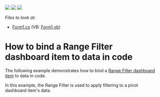 <!-- default badges list -->
![](https://img.shields.io/endpoint?url=https://codecentral.devexpress.com/api/v1/VersionRange/128580977/15.1.3%2B)
[![](https://img.shields.io/badge/Open_in_DevExpress_Support_Center-FF7200?style=flat-square&logo=DevExpress&logoColor=white)](https://supportcenter.devexpress.com/ticket/details/E4773)
[![](https://img.shields.io/badge/📖_How_to_use_DevExpress_Examples-e9f6fc?style=flat-square)](https://docs.devexpress.com/GeneralInformation/403183)
<!-- default badges end -->
<!-- default file list -->
*Files to look at*:

* [Form1.cs](./CS/Dashboard_CreateRangeFilter/Form1.cs) (VB: [Form1.vb](./VB/Dashboard_CreateRangeFilter/Form1.vb))
<!-- default file list end -->
# How to bind a Range Filter dashboard item to data in code


<p>The following example demonstrates how to bind a <a href="https://documentation.devexpress.com/#Dashboard/CustomDocument15265">Range Filter dashboard item</a> to data in code.</p>
<p>In this example, the Range Filter is used to apply filtering to a pivot dashboard item's data.</p>
<p> </p>

<br/>


